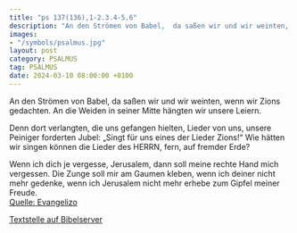 ```yaml
---
title: "ps 137(136),1-2.3.4-5.6"
description: "An den Strömen von Babel,  da saßen wir und wir weinten,  wenn wir Zions gedachten. An die Weiden in seiner Mitte  hängten wir unsere Leiern.  Denn dort verlangten, die uns gefangen hielten, Lieder von uns,  unsere Peiniger forderten Jubel:  „Singt für uns eines der Lieder Z...."
images:
- "/symbols/psalmus.jpg"
layout: post
category: PSALMUS
tag: PSALMUS
date: 2024-03-10 08:00:00 +0100
---
```

An den Strömen von Babel, 
da saßen wir und wir weinten, 
wenn wir Zions gedachten.
An die Weiden in seiner Mitte 
hängten wir unsere Leiern.

Denn dort verlangten, die uns gefangen hielten, Lieder von uns, 
unsere Peiniger forderten Jubel: 
„Singt für uns eines der Lieder Zions!“
Wie hätten wir singen können die Lieder des HERRN, 
fern, auf fremder Erde?

Wenn ich dich je vergesse, Jerusalem, 
dann soll meine rechte Hand mich vergessen.<!--more-->
Die Zunge soll mir am Gaumen kleben, 
wenn ich deiner nicht mehr gedenke, 
wenn ich Jerusalem nicht mehr erhebe zum Gipfel meiner Freude.<br>
[Quelle: Evangelizo](https://evangeliumtagfuertag.org/DE/gospel)

[Textstelle auf Bibelserver](https://www.bibleserver.com/EU/ps137(136),1-2.3.4-5.6)
